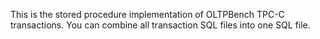 This is the stored procedure implementation of OLTPBench TPC-C transactions.
You can combine all transaction SQL files into one SQL file.
